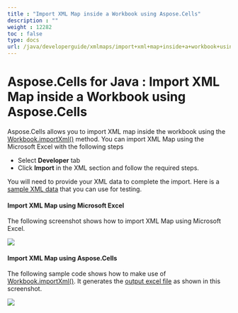 ```yaml
---
title : "Import XML Map inside a Workbook using Aspose.Cells" 
description : "" 
weight : 12282 
toc : false
type: docs
url: /java/developerguide/xmlmaps/import+xml+map+inside+a+workbook+using+aspose.cells/
---
```


# Aspose.Cells for Java : Import XML Map inside a Workbook using Aspose.Cells


Aspose.Cells allows you to import XML map inside the workbook using the [Workbook.importXml()](https://apireference.aspose.com/java/cells/com.aspose.cells/workbook#importXml(java.lang.String,%20java.lang.String,%20int,%20int)) method. You can import XML Map using the Microsoft Excel with the following steps

*   Select **Developer** tab
*   Click **Import** in the XML section and follow the required steps.

You will need to provide your XML data to complete the import. Here is a [sample XML data](https://docs2.aspose.com/cells/java/attachments/5276088/5472501.txt) that you can use for testing.

#### Import XML Map using Microsoft Excel

The following screenshot shows how to import XML Map using Microsoft Excel.

![](https://docs2.aspose.com/cells/java/attachments/5276088/5472499.png)

#### Import XML Map using Aspose.Cells

The following sample code shows how to make use of [Workbook.importXml()](https://apireference.aspose.com/java/cells/com.aspose.cells/workbook#importXml(java.lang.String,%20java.lang.String,%20int,%20int)). It generates the [output excel file](https://docs2.aspose.com/cells/java/attachments/5276088/5472502.xlsx) as shown in this screenshot.

![](https://docs2.aspose.com/cells/java/attachments/5276088/5472504.png)



